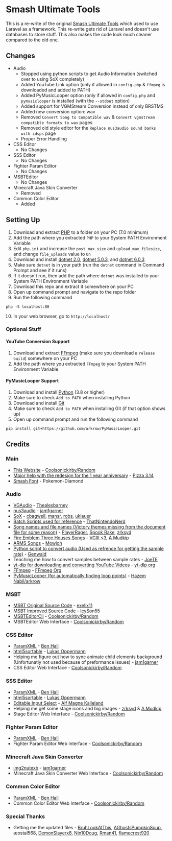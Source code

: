 # Smash Ultimate Tools

This is a re-write of the original [Smash Ultimate Tools](https://github.com/Coolsonickirby/smashultimatewebtools) which used to use Laravel as a framework. This re-write gets rid of Laravel and doesn't use databases to store stuff. This also makes the code look much cleaner compared to the old one.

## Changes

- Audio
  - Stopped using python scripts to get Audio Information (switched over to using SoX completely)
  - Added YouTube Link option (only if allowed in `config.php` & `ffmpeg` is downloaded and added to PATH)
  - Added PyMusicLooper option (only if allowed in `config.php` and `pymusiclooper` is installed (with the `--stdout` option)
  - Added support for VGMStream Conversion instead of only BRSTMS
  - Added new conversion option: wav
  - Removed `Convert Song to Compatible wav` & `Convert vgmstream compatible formats to wav` pages
  - Removed old style editor for the `Replace nus3audio sound banks with idsps` page
  - Proper Error Handling
- CSS Editor
  - No Changes
- SSS Editor
  - No Changes
- Fighter Param Editor
  - No Changes
- MSBTEditor
  - No Changes
- Minecraft Java Skin Converter
  - Removed
- Common Color Editor
  - Added

## Setting Up
1. Download and extract [PHP](https://windows.php.net/download) to a folder on your PC (7.0 minimum)
2. Add the path where you extracted `PHP` to your System PATH Environment Variable
3. Edit `php.ini` and increase the `post_max_size` and `upload_max_filesize`, and change `file_uploads` value to `On` 
4. Download and install [dotnet 2.0](https://dotnet.microsoft.com/en-us/download/dotnet/thank-you/runtime-2.0.9-windows-x64-installer), [dotnet 5.0.3](https://dotnet.microsoft.com/en-us/download/dotnet/thank-you/runtime-5.0.3-windows-x64-installer), and [dotnet 6.0.3](https://dotnet.microsoft.com/en-us/download/dotnet/thank-you/runtime-desktop-6.0.3-windows-x86-installer)
5. Make sure `dotnet` is in your path (run the `dotnet` command in Command Prompt and see if it runs)
6. If it doesn't run, then add the path where `dotnet` was installed to your System PATH Environment Variable
7. Download this repo and extract it somewhere on your PC
8. Open up command prompt and navigate to the repo folder
9. Run the following command
```
php -S localhost:80
```
10. In your web browser, go to `http://localhost/`


### Optional Stuff
#### YouTube Conversion Support
1. Download and extract [FFmpeg](https://www.gyan.dev/ffmpeg/builds/) (make sure you download a `release build`) somewhere on your PC
2. Add the path where you extracted `FFmpeg` to your System PATH Environment Variable

#### PyMusicLooper Support
1. Download and install [Python](https://www.python.org/downloads/) (3.8 or higher)
2. Make sure to check `Add to PATH` when installing Python
3. Download and install [Git](https://git-scm.com/downloads)
4. Make sure to check `Add to PATH` when installing Git (if that option shows up)
5. Open up command prompt and run the following command
```
pip install git+https://github.com/arkrow/PyMusicLooper.git
```

## Credits

### Main

- <a href="./">This Website</a> - <a href="https://github.com/coolsonickirby/">Coolsonickirby/Random</a>
- <a href="https://www.youtube.com/watch?v=pAtd6NBvVA0">Major help with the redesign for the 1
  year anniversary</a> - <a href="https://www.youtube.com/watch?v=pAtd6NBvVA0">Pizza 3.14</a>
- <a href="https://fontmeme.com/fonts/super-smash-font/">Smash Font</a> - Pokemon-Diamond

### Audio

- <a href="https://github.com/Thealexbarney/VGAudio">VGAudio</a> - <a href="https://github.com/Thealexbarney/">Thealexbarney</a>
- <a href="https://github.com/jam1garner/nus3audio-rs">nus3audio</a> - <a href="https://github.com/jam1garner/">jam1garner</a>
- <a href="http://sox.sourceforge.net/">SoX</a> - <a href="https://sourceforge.net/u/cbagwell/">cbagwell</a>, <a href="https://sourceforge.net/u/mansr/profile/">mansr</a>, <a href="https://sourceforge.net/u/robs/profile/">robs</a>,
  <a href="https://sourceforge.net/u/uklauer/profile/">
  uklauer
  </a>
- <a href="https://cdn.discordapp.com/attachments/516449848057135124/653439158144073729/nus3audio.bat">Batch
  Scripts used for reference</a> - <a href="https://github.com/thatnintendonerd/">ThatNintendoNerd</a>
- <a href="https://docs.google.com/document/d/13nnPPQK46HE1c30LlcVj8Nrfdxjx1t1vH0cWMJqaSVA/">Song
  names and
  file names (Victory themes missing from the document file for some reason)</a> - <a href="https://gamebanana.com/members/1507074">PlayerRager</a>, <a href="https://www.youtube.com/channel/UCaMTWkuqc_W1D5CIPN7DEiw">Spook Rake</a>,
  <a href="https://gamebanana.com/members/1537331">zrksyd</a>
- <a href="https://docs.google.com/document/d/1MSzUOeCxIyCpBRZBuko2wXg84exVt8VM9be0i7eAOcE/edit?usp=sharing">Fire
  Emblem Three Houses Songs</a> - <a href="https://gamebanana.com/members/1480709">VGIII
  <3</a>, <a href="https://gamebanana.com/members/1707207">A Mudkip</a>
- <a href="https://docs.google.com/spreadsheets/d/1LD9qmlV_MxJ8Lm-Dxi3QmH_ZU1LBXHpKFHRuPycmkfw/edit#gid=0">ARMS
  Songs</a> - <a href="https://gamebanana.com/members/1513589">Mowjoh</a>
- <a href="https://cdn.discordapp.com/attachments/516449848057135124/662099184584753152/smashAudio.zip">Python
  script
  to convert audio (Used as refrence for getting the sample rate)</a> -
  <a href="https://github.com/Genwald">Genwald</a>
- Teaching me how to convert samples between sample rates - <a href="https://gamebanana.com/members/1480857">JoeTE</a>
- <a href="https://github.com/yt-dlp/yt-dlp">yt-dlp for downloading and converting YouTube Videos</a> - <a href="https://github.com/yt-dlp"> yt-dlp org</a>
- <a href="https://github.com/FFmpeg/FFmpeg">FFmpeg</a> - <a href="https://github.com/FFmpeg">FFmpeg Org</a>
- <a href="https://github.com/arkrow/PyMusicLooper">PyMusicLooper (for automatically finding loop points)</a> - <a href="https://github.com/arkrow/">Hazem Nabil/arkrow</a>

### MSBT

- <a href="https://github.com/exelix11/3DLandMSBTeditor">MSBT Original Source Code</a> - <a href="https://github.com/exelix11/">exelix11</a>
- <a href="https://github.com/IcySon55/3DLandMSBTeditor">MSBT Improved Source Code</a> - <a href="https://github.com/IcySon55/">IcySon55</a>
- <a href="https://github.com/Coolsonickirby/MSBTEditorCli">MSBTEditorCli</a> - <a href="https://github.com/Coolsonickirby/">Coolsonickirby/Random</a>
- MSBTEditor Web Interface - <a href="https://github.com/Coolsonickirby/">Coolsonickirby/Random</a>

### CSS Editor

- <a href="https://github.com/BenHall-7/paracobNET">ParamXML</a> - <a href="https://github.com/BenHall-7">Ben Hall</a>
- <a href="https://github.com/lukasoppermann/html5sortable">html5sortable</a> - <a href="https://github.com/lukasoppermann">Lukas Oppermann</a>
- Helping me figure out how to sync animate child elements background (Unfortunatly not used because
  of preformance issues) - <a href="https://github.com/jam1garner/">jam1garner</a>
- CSS Editor Web Interface - <a href="https://github.com/Coolsonickirby/">Coolsonickirby/Random</a>

### SSS Editor

- <a href="https://github.com/BenHall-7/paracobNET">ParamXML</a> - <a href="https://github.com/BenHall-7">Ben Hall</a>
- <a href="https://github.com/lukasoppermann/html5sortable">html5sortable</a> - <a href="https://github.com/lukasoppermann">Lukas Oppermann</a>
- <a href="http://www.dhtmlgoodies.com/scripts/form_widget_editable_select/form_widget_editable_select.html">Editable Input Select</a> - <a href="http://www.dhtmlgoodies.com/">Alf Magne Kalleland</a>
- Helping me get some stage icons and big images - <a href="https://gamebanana.com/members/1537331">zrksyd</a> & <a href="https://gamebanana.com/members/1707207">A Mudkip</a>
- Stage Editor Web Interface - <a href="https://github.com/Coolsonickirby/">Coolsonickirby/Random</a>

### Fighter Param Editor

- <a href="https://github.com/BenHall-7/paracobNET">ParamXML</a> - <a href="https://github.com/BenHall-7">Ben Hall</a>
- Fighter Param Editor Web Interface - <a href="https://github.com/Coolsonickirby/">Coolsonickirby/Random</a>

### Minecraft Java Skin Converter

- <a href="https://github.com/jam1garner/img2nutexb">img2nutexb</a> - <a href="https://github.com/jam1garner">jam1garner</a>
- Minecraft Java Skin Converter Web Interface - <a href="https://github.com/Coolsonickirby/">Coolsonickirby/Random</a>

### Common Color Editor

- <a href="https://github.com/BenHall-7/paracobNET">ParamXML</a> - <a href="https://github.com/BenHall-7">Ben Hall</a>
- Common Color Editor Web Interface - <a href="https://github.com/Coolsonickirby/">Coolsonickirby/Random</a>

### Special Thanks

- Getting me the updated files - <a href="https://twitter.com/BruhLookAtThis">BruhLookAtThis</a>, <a href="https://www.youtube.com/channel/UCm4vgCpCYLHkGwldLPNpSQw">AGhostsPumpkinSoup</a>, æostal568, <a href="https://twitter.com/Demonslayerx8">DemonSlayerx8</a>, <a href="https://twitter.com/Lizar_Doug">Nin10Doug</a>, <a href="https://twitter.com/Rman4100">Rman41</a>,
  <a href="https://www.reddit.com/user/getsome2198">flamecrest920</a>
